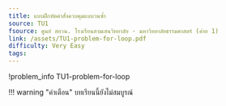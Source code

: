 ```yaml
---
title: แบบฝึกหัดคำสั่งควบคุมแบบวนซ้ำ
source: TU1
fsource: ศูนย์ สอวน. โรงเรียนสามเสนวิทยาลัย - มหาวิทยาลัยธรรมศาสตร์ (ค่าย 1)
link: /assets/TU1-problem-for-loop.pdf
difficulty: Very Easy
tags: 
---
```


!problem_info TU1-problem-for-loop

!!! warning "คำเตือน"
    บทเรียนนี้ยังไม่สมบูรณ์